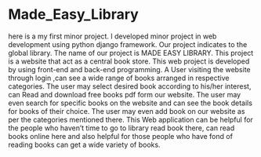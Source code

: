 # Made_Easy_Library
here is a my first minor project. I developed minor project in web development using python django framework.
Our project indicates to the global library. The name of our project is MADE EASY LIBRARY. This project is a website that act as a central book store. This web project is developed  by using front-end and back-end programming. A User visiting the website through login ,can see a wide range of books arranged in respective categories. The user may select desired book according to his/her interest, can Read and download free books pdf form our website. The user may even search for specific books on the website and can see the book details for books of their choice. The user may even add book on our website as per the categories mentioned there. 
This Web application can be helpful for the people who haven’t time to go to library read book there, can read books online here and also helpful for those people who have fond of reading books can get a wide variety of  books.  

